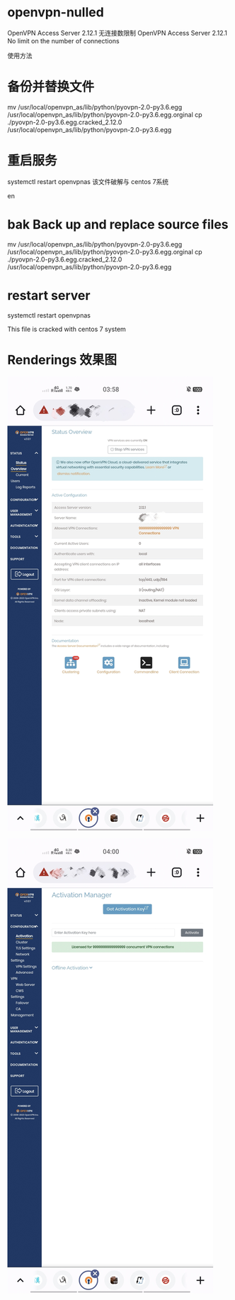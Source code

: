 # openvpn-nulled
OpenVPN Access Server 2.12.1 无连接数限制
OpenVPN Access Server 2.12.1 No limit on the number of connections

使用方法
# 备份并替换文件
mv /usr/local/openvpn_as/lib/python/pyovpn-2.0-py3.6.egg /usr/local/openvpn_as/lib/python/pyovpn-2.0-py3.6.egg.orginal
cp ./pyovpn-2.0-py3.6.egg.cracked_2.12.0 /usr/local/openvpn_as/lib/python/pyovpn-2.0-py3.6.egg

# 重启服务
systemctl restart openvpnas
该文件破解与 centos 7系统

en
# bak Back up and replace source files
mv /usr/local/openvpn_as/lib/python/pyovpn-2.0-py3.6.egg /usr/local/openvpn_as/lib/python/pyovpn-2.0-py3.6.egg.orginal
cp ./pyovpn-2.0-py3.6.egg.cracked_2.12.0 /usr/local/openvpn_as/lib/python/pyovpn-2.0-py3.6.egg

# restart server
systemctl restart openvpnas

This file is cracked with centos 7 system

# Renderings 效果图
![Image](https://github.com/linke131/openvpn-nulled/blob/main/IMG_20231004_035921.jpg)

![Image](https://github.com/linke131/openvpn-nulled/blob/main/IMG_20231004_040157.jpg)
